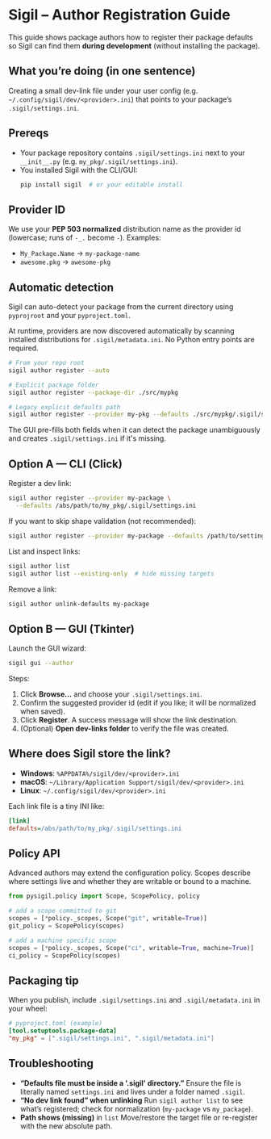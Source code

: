 # Sigil – Author Registration Guide

This guide shows package authors how to register their package defaults so Sigil can find them **during development** (without installing the package).

## What you’re doing (in one sentence)
Creating a small dev-link file under your user config (e.g. `~/.config/sigil/dev/<provider>.ini`) that points to your package’s `.sigil/settings.ini`.

## Prereqs
- Your package repository contains `.sigil/settings.ini` next to your `__init__.py` (e.g. `my_pkg/.sigil/settings.ini`).
- You installed Sigil with the CLI/GUI:
  ```bash
  pip install sigil  # or your editable install
  ```

## Provider ID

We use your **PEP 503 normalized** distribution name as the provider id (lowercase; runs of `-_.` become `-`). Examples:

* `My_Package.Name` → `my-package-name`
* `awesome.pkg` → `awesome-pkg`

## Automatic detection

Sigil can auto-detect your package from the current directory using
`pyprojroot` and your `pyproject.toml`.

At runtime, providers are now discovered automatically by scanning installed
distributions for `.sigil/metadata.ini`. No Python entry points are required.

```bash
# From your repo root
sigil author register --auto

# Explicit package folder
sigil author register --package-dir ./src/mypkg

# Legacy explicit defaults path
sigil author register --provider my-pkg --defaults ./src/mypkg/.sigil/settings.ini
```

The GUI pre-fills both fields when it can detect the package unambiguously and
creates `.sigil/settings.ini` if it's missing.

## Option A — CLI (Click)

Register a dev link:

```bash
sigil author register --provider my-package \
  --defaults /abs/path/to/my_pkg/.sigil/settings.ini
```

If you want to skip shape validation (not recommended):

```bash
sigil author register --provider my-package --defaults /path/to/settings.ini --no-validate
```

List and inspect links:

```bash
sigil author list
sigil author list --existing-only  # hide missing targets
```

Remove a link:

```bash
sigil author unlink-defaults my-package
```

## Option B — GUI (Tkinter)

Launch the GUI wizard:

```bash
sigil gui --author
```

Steps:

1. Click **Browse…** and choose your `.sigil/settings.ini`.
2. Confirm the suggested provider id (edit if you like; it will be normalized when saved).
3. Click **Register**. A success message will show the link destination.
4. (Optional) **Open dev-links folder** to verify the file was created.

## Where does Sigil store the link?

* **Windows**: `%APPDATA%/sigil/dev/<provider>.ini`
* **macOS**: `~/Library/Application Support/sigil/dev/<provider>.ini`
* **Linux**: `~/.config/sigil/dev/<provider>.ini`

Each link file is a tiny INI like:

```ini
[link]
defaults=/abs/path/to/my_pkg/.sigil/settings.ini
```

## Policy API

Advanced authors may extend the configuration policy.  Scopes describe
where settings live and whether they are writable or bound to a machine.

```python
from pysigil.policy import Scope, ScopePolicy, policy

# add a scope committed to git
scopes = [*policy._scopes, Scope("git", writable=True)]
git_policy = ScopePolicy(scopes)

# add a machine specific scope
scopes = [*policy._scopes, Scope("ci", writable=True, machine=True)]
ci_policy = ScopePolicy(scopes)
```

## Packaging tip

When you publish, include `.sigil/settings.ini` and `.sigil/metadata.ini` in your
wheel:

```toml
# pyproject.toml (example)
[tool.setuptools.package-data]
"my_pkg" = [".sigil/settings.ini", ".sigil/metadata.ini"]
```

## Troubleshooting

* **“Defaults file must be inside a '.sigil' directory.”**
  Ensure the file is literally named `settings.ini` and lives under a folder named `.sigil`.
* **“No dev link found” when unlinking**
  Run `sigil author list` to see what’s registered; check for normalization (`my-package` vs `my_package`).
* **Path shows (missing)** in `list`
  Move/restore the target file or re-register with the new absolute path.
